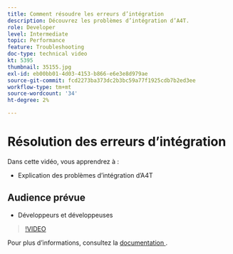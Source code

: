 ```yaml
---
title: Comment résoudre les erreurs d’intégration
description: Découvrez les problèmes d’intégration d’A4T.
role: Developer
level: Intermediate
topic: Performance
feature: Troubleshooting
doc-type: technical video
kt: 5395
thumbnail: 35155.jpg
exl-id: eb00bb01-4d03-4153-b866-e6e3e8d979ae
source-git-commit: fcd2273ba373dc2b3bc59a77f1925cdb7b2ed3ee
workflow-type: tm+mt
source-wordcount: '34'
ht-degree: 2%

---
```


# Résolution des erreurs d’intégration

Dans cette vidéo, vous apprendrez à :

* Explication des problèmes d’intégration d’A4T

## Audience prévue

* Développeurs et développeuses

>[!VIDEO](https://video.tv.adobe.com/v/35155/?quality=12)

Pour plus d’informations, consultez la [ documentation ](https://experienceleague.adobe.com/docs/target/using/integrate/a4t/troubleshoot-a4t/a4t-troubleshooting.html?lang=en).

